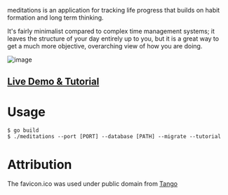 meditations is an application for tracking life progress that builds on habit formation and long term thinking.

It's fairly minimalist compared to complex time management systems; it leaves the structure of your day entirely up to
you, but it is a great way to get a much more objective, overarching view of how you are doing.

![image](http://ioddly.com/images/meditations.png)

## [Live Demo & Tutorial](http://meditations.ioddly.com)

# Usage

    $ go build
    $ ./meditations --port [PORT] --database [PATH] --migrate --tutorial

# Attribution

The favicon.ico was used under public domain from [Tango](http://tango.freedesktop.org)
